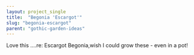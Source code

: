 ```yaml
---
layout: project_single
title:  "Begonia 'Escargot'"
slug: "begonia-escargot"
parent: "gothic-garden-ideas"
---
```

Love this ....re: Escargot Begonia,wish I could grow these - even in a pot!